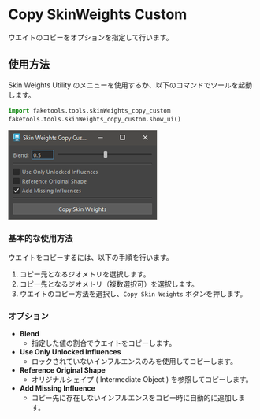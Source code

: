 # Copy SkinWeights Custom

ウエイトのコピーをオプションを指定して行います。


## 使用方法

Skin Weights Utility のメニューを使用するか、以下のコマンドでツールを起動します。

```python
import faketools.tools.skinWeights_copy_custom
faketools.tools.skinWeights_copy_custom.show_ui()
```

![image001](images/skinWeights_copy_custom/image001.png)

### 基本的な使用方法

ウエイトをコピーするには、以下の手順を行います。

1. コピー元となるジオメトリを選択します。
2. コピー先となるジオメトリ（複数選択可）を選択します。
3. ウエイトのコピー方法を選択し、`Copy Skin Weights` ボタンを押します。

### オプション

- **Blend**
  - 指定した値の割合でウエイトをコピーします。
- **Use Only Unlocked Influences**
  - ロックされていないインフルエンスのみを使用してコピーします。
- **Reference Original Shape**
  - オリジナルシェイプ ( Intermediate Object ) を参照してコピーします。
- **Add Missing Influence**
  - コピー先に存在しないインフルエンスをコピー時に自動的に追加します。